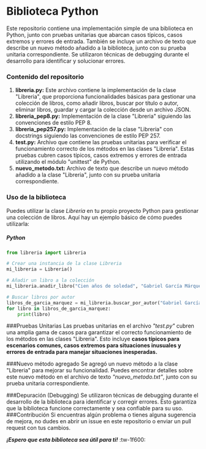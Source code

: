 # Biblioteca Python
Este repositorio contiene una implementación simple de una biblioteca en Python, junto con pruebas unitarias que abarcan casos típicos, casos extremos y errores de entrada. También se incluye un archivo de texto que describe un nuevo método añadido a la biblioteca, junto con su prueba unitaria correspondiente. Se utilizaron técnicas de debugging durante el desarrollo para identificar y solucionar errores.

### Contenido del repositorio
1. **libreria.py:** Este archivo contiene la implementación de la clase "Libreria", que proporciona funcionalidades básicas para gestionar una colección de libros, como añadir libros, buscar por título o autor, eliminar libros, guardar y cargar la colección desde un archivo JSON.
2. **libreria_pep8.py:** Implementación de la clase "Libreria" siguiendo las convenciones de estilo PEP 8.
3. **libreria_pep257.py:** Implementación de la clase "Libreria" con docstrings siguiendo las convenciones de estilo PEP 257.
4. **test.py:** Archivo que contiene las pruebas unitarias para verificar el funcionamiento correcto de los métodos en las clases "Libreria". Estas pruebas cubren casos típicos, casos extremos y errores de entrada utilizando el módulo "unittest" de Python.
5. **nuevo_metodo.txt:** Archivo de texto que describe un nuevo método añadido a la clase "Libreria", junto con su prueba unitaria correspondiente.

### Uso de la biblioteca
Puedes utilizar la clase *Libreria* en tu propio proyecto Python para gestionar una colección de libros. Aquí hay un ejemplo básico de cómo puedes utilizarla:

##### Python

```python
from libreria import Libreria

# Crear una instancia de la clase Libreria
mi_libreria = Libreria()

# Añadir un libro a la colección
mi_libreria.anadir_libro("Cien años de soledad", "Gabriel García Márquez", "Novela", 1967)

# Buscar libros por autor
libros_de_garcia_marquez = mi_libreria.buscar_por_autor("Gabriel García Márquez")
for libro in libros_de_garcia_marquez:
    print(libro)
```

###Pruebas Unitarias
Las pruebas unitarias en el archivo *"test.py"* cubren una amplia gama de casos para garantizar el correcto funcionamiento de los métodos en las clases "Libreria". Esto incluye **casos típicos para escenarios comunes, casos extremos para situaciones inusuales y errores de entrada para manejar situaciones inesperadas.**

###Nuevo método agregado
Se agregó un nuevo método a la clase "Libreria" para mejorar su funcionalidad. Puedes encontrar detalles sobre este nuevo método en el archivo de texto *"nuevo_metodo.txt"*, junto con su prueba unitaria correspondiente.

###Depuración (Debugging)
Se utilizaron técnicas de debugging durante el desarrollo de la biblioteca para identificar y corregir errores. Esto garantiza que la biblioteca funcione correctamente y sea confiable para su uso.
###Contribución
Si encuentras algún problema o tienes alguna sugerencia de mejora, no dudes en abrir un issue en este repositorio o enviar un pull request con tus cambios.

***¡Espero que esta biblioteca sea útil para ti!***   :tw-1f600:
